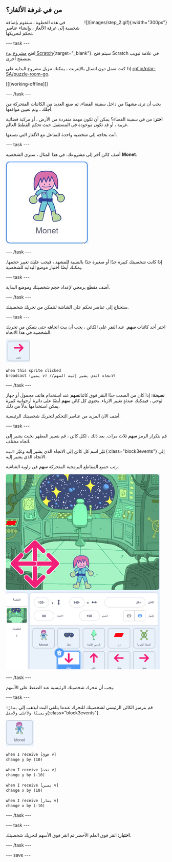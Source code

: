 ## من في غرفة الألغاز؟

<div style="display: flex; flex-wrap: wrap">
<div style="flex-basis: 200px; flex-grow: 1; margin-right: 15px;">
في هذه الخطوة ، ستقوم بإضافة شخصية إلى غرفة الألغاز ، وإنشاء عناصر تحكم لتحريكها.
</div>
<div>
![](images/step_2.gif){:width="300px"}
</div>
</div>

--- task ---

افتح [مشروع بدء Scratch](https://scratch.mit.edu/projects/814893457/editor/){:target="_blank"}. سيتم فتح Scratch في علامة تبويب متصفح أخرى.

إذا كنت تعمل دون اتصال بالإنترنت ، يمكنك تنزيل مشروع البداية على [rpf.io/p/ar-SA/puzzle-room-go](https://rpf.io/p/ar-SA/puzzle-room-go).

[[[working-offline]]]

--- /task ---

يجب أن ترى مشهدًا من داخل سفينة الفضاء. تم صنع العديد من الكائنات المتحركة من أجلك ، وتم تعيين مواقعها.

**اختر:** من في سفينة الفضاء؟ يمكن أن تكون مهمة منفردة من الأرض ، أو مركبة فضائية غريبة ، أو قد تكون موجودة في المستقبل حيث تحكم القطط العالم.

أنت بحاجة إلى شخصية واحدة للتفاعل مع الألغاز التي تصنعها.

--- task ---

أضف كائن آخر إلى مشروعك. في هذا المثال ، سترى الشخصية **Monet**.

![صورة gif متحركة لعنصر Monet من Scratch.](images/monet.gif)

--- /task ---

إذا كانت شخصيتك كبيرة جدًا أو صغيرة جدًا بالنسبة للمشهد ، فيجب عليك تغيير حجمها. يمكنك أيضًا اختيار موضع البداية للشخصية.

--- task ---

أضف مقطع برمجي لإعداد حجم شخصيتك وموضع البداية.

--- /task ---

ستحتاج إلى عناصر تحكم على الشاشة لتتمكن من تحريك شخصيتك.

--- task ---

اختر أحد كائنات **سهم**. عند النقر على الكائن ، يجب أن يبث اتجاهه حتى يتمكن من تحريك الشخصية في هذا الاتجاه.

![كائن السهم.](images/arrow-sprite.png)

```blocks3
when this sprite clicked
broadcast (يمين v) //الاتجاه الذي يشير إليه السهم
```

--- /task ---

**نصيحة:** إذا كان من الصعب جدًا النقر فوق كائنات**سهم** عند استخدام هاتف محمول أو جهاز لوحي ، فيمكنك عندئذٍ تغيير الازياء. يحتوي كل كائن **سهم** أيضًا على دائرة أرجوانية كبيرة يمكن استخدامها بدلاً من ذلك.

أضف الآن المزيد من عناصر التحكم  لتحريك شخصيتك الرئيسية.

--- task ---

قم بتكرار الرمز **سهم** ثلاث مرات. بعد ذلك ، لكل كائن ، قم بتغيير المظهر بحيث يشير إلى اتجاه مختلف.

غيّر اسم كل كائن إلى الاتجاه الذي يشير إليه وغيّر `البث`{:class="block3events"} إلى الاتجاه الذي يشير إليه.

رتب جميع المقاطع البرمجية المتحركة **سهم** في زاوية الشاشة.

![مشهد الفضاء مع أربعة أسهم في الزاوية اليسرى السفلية ، تشير إلى اتجاهات البوصلة.](images/arrows.png)

--- /task ---

يجب أن تتحرك شخصيتك الرئيسية عند الضغط على الأسهم.

--- task ---

قم بترميز الكائن الرئيسي لشخصيتك للتحرك عندما يتلقى البث ليذهب إلى `يسارًا ويمينًا ولأعلى ولأسفل`{:class="block3events"}.

![كائن Monet.](images/monet-sprite.png)

```blocks3
when I receive [فوق v]
change y by (10)

when I receive [تحت v]
change y by (-10)

when I receive [يمين v]
change x by (10)

when I receive [يسار v]
change x by (-10)
```

--- /task ---

--- task ---

**اختبار:** انقر فوق العلم الأخضر ثم انقر فوق الأسهم لتحريك شخصيتك.

--- /task ---


--- save ---
